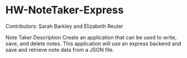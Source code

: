 # HW-NoteTaker-Express

Contributors: Sarah Barkley and Elizabeth Reuter

Note Taker Description Create an application that can be used to write, save, and delete notes. This application will use an express backend and save and retrieve note data from a JSON file.
